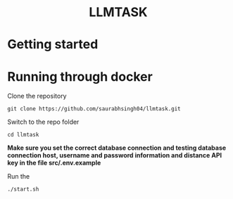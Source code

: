 # <p align="center">LLMTASK</p>
# Getting started

# Running through docker

Clone the repository

    git clone https://github.com/saurabhsingh04/llmtask.git

Switch to the repo folder

    cd llmtask

**Make sure you set the correct database connection and testing database connection host, username and password information and distance API key in the file src/.env.example**

Run the

	./start.sh

